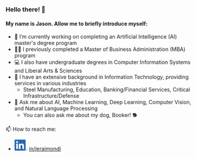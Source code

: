 ### Hello there! 👋
#### My name is Jason. Allow me to briefly introduce myself:

- 🔭 I’m currently working on completing an Artificial Intelligence (AI) master's degree program
- 👨‍💼 I previously completed a Master of Business Administration (MBA) program
- 💻 I also have undergraduate degrees in Computer Information Systems and Liberal Arts & Sciences
- 💼 I have an extensive background in Information Technology, providing services in various industries
  - Steel Manufacturing, Education, Banking/Financial Services, Critical Infrastructure/Defense
- 💬 Ask me about AI, Machine Learning, Deep Learning, Computer Vision, and Natural Language Processing
  - You can also ask me about my dog, Booker! 🐕

📫 How to reach me:
* <a href='https://www.linkedin.com/in/jeraimondi'><img src='logos/LI-In-Bug.png' alt='LI Logo' style='width:35px; height:30px;' /></a> [in/jeraimondi](https://www.linkedin.com/in/jeraimondi)

<!--
**jeraimondi/jeraimondi** is a ✨ _special_ ✨ repository because its `README.md` (this file) appears on your GitHub profile.

Here are some ideas to get you started:

- 🔭 I’m currently working on ...
- 🌱 I’m currently learning ...
- 👯 I’m looking to collaborate on ...
- 🤔 I’m looking for help with ...
- 💬 Ask me about ...
- 📫 How to reach me: ...
- 😄 Pronouns: ...
- ⚡ Fun fact: ...
-->
